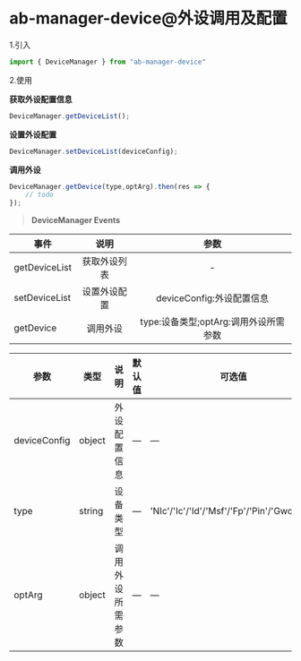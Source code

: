 # ab-manager-device@外设调用及配置

1.引入

```js
import { DeviceManager } from "ab-manager-device"
```

2.使用

**获取外设配置信息**

```js
DeviceManager.getDeviceList();
```

**设置外设配置**

```js
DeviceManager.setDeviceList(deviceConfig);
```

**调用外设**

```js
DeviceManager.getDevice(type,optArg).then(res => {
    // todo
});
```
> **DeviceManager Events**

|事件|说明|参数|
|------|:------:|:-----:|
|getDeviceList|获取外设列表|-|
|setDeviceList|设置外设配置|deviceConfig:外设配置信息|
|getDevice|调用外设|type:设备类型;optArg:调用外设所需参数|

| 参数     | 类型 | 说明 | 默认值 | 可选值 |
| -------- | --- | --- | --- | --- |
| deviceConfig | object | 外设配置信息 | — | — |
| type | string | 设备类型 | — | 'NIc'/'Ic'/'Id'/'Msf'/'Fp'/'Pin'/'Gwq'/'Prt' |
| optArg | object | 调用外设所需参数 | — | — |


